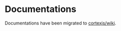 # Documentations

Documentations have been migrated to [cortexjs/wiki](https://github.com/cortexjs/wiki).